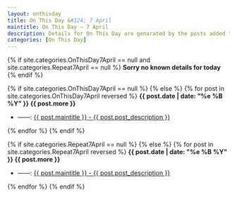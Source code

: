 ```yaml
---
layout: onthisday
title: On This Day &#124; 7 April
maintitle: On This Day — 7 April
description: Details for On This Day are genarated by the posts added to the website so the content is subject to changes/updates over time.
categories: [On This Day]
---
```


{% if site.categories.OnThisDay7April == null and site.categories.Repeat7April == null %}
<strong>Sorry no known details for today</strong>
{% endif %}

{% if site.categories.OnThisDay7April == null %}
{% else %}
{% for post in site.categories.OnThisDay7April reversed %}
<strong>{{ post.date | date: "%e %B %Y" }} {{ post.more }}</strong>
<ul>
<li> ——: <a href="{{ post.url }}">{{ post.maintitle }} - {{ post.post_description }}</a></li>
</ul>
{% endfor %}
{% endif %}

{% if site.categories.Repeat7April == null %}
{% else %}
{% for post in site.categories.Repeat7April reversed %}
<strong>{{ post.date | date: "%e %B %Y" }} {{ post.more }}</strong>
<ul>
<li> ——: <a href="{{ post.url }}">{{ post.maintitle }} - {{ post.post_description }}</a></li>
</ul>
{% endfor %}
{% endif %}
